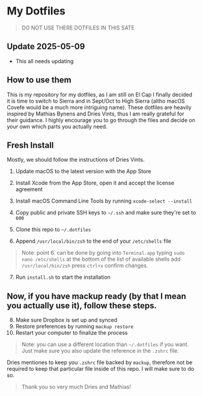 # My Dotfiles

> DO NOT USE THERE DOTFILES IN THIS SATE

## Update 2025-05-09

- This all needs updating

## How to use them

This is my repository for my dotfiles, as I am still on El Cap I finally decided it is time to switch to Sierra and in Sept/Oct to High Sierra (altho macOS Covefe would be a much more intriguing name). These dotfiles are heavily inspired by Mathias Bynens and Dries Vints, thus I am really grateful for their guidance. I highly encourage you to go through the files and decide on your own which parts you actually need.

## Fresh Install

Mostly, we should follow the instructions of Dries Vints.

1. Update macOS to the latest version with the App Store
2. Install Xcode from the App Store, open it and accept the license agreement
3. Install macOS Command Line Tools by running `xcode-select --install`
4. Copy public and private SSH keys to `~/.ssh` and make sure they're set to `600`
5. Clone this repo to `~/.dotfiles`

6. Append `/usr/local/bin/zsh` to the end of your `/etc/shells` file

>Note: point 6. can be done by going into `Terminal.app` typing `sudo nano /etc/shells` at the bottom of the list of available shells add `/usr/local/bin/zsh` press `ctrl+x` confirm changes.

7. Run `install.sh` to start the installation

## Now, if you have mackup ready (by that I mean you actually use it), follow these steps.

8. Make sure Dropbox is set up and synced
9. Restore preferences by running `mackup restore`
10. Restart your computer to finalize the process


> Note: you can use a different location than `~/.dotfiles` if you want. Just make sure you also update the reference in the `.zshrc` file.

Dries mentiones to keep you `.zshrc` file backed by `mackup`, therefore not be required to keep that particular file inside of this repo. I will make sure to do so.

> Thank you so very much Dries and Mathias!